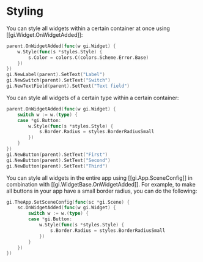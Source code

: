 # Styling

You can style all widgets within a certain container at once using [[gi.Widget.OnWidgetAdded]]:

```Go
parent.OnWidgetAdded(func(w gi.Widget) {
    w.Style(func(s *styles.Style) {
        s.Color = colors.C(colors.Scheme.Error.Base)
    })
})
gi.NewLabel(parent).SetText("Label")
gi.NewSwitch(parent).SetText("Switch")
gi.NewTextField(parent).SetText("Text field")
```

You can style all widgets of a certain type within a certain container:

```Go
parent.OnWidgetAdded(func(w gi.Widget) {
    switch w := w.(type) {
    case *gi.Button:
        w.Style(func(s *styles.Style) {
            s.Border.Radius = styles.BorderRadiusSmall
        })
    }
})
gi.NewButton(parent).SetText("First")
gi.NewButton(parent).SetText("Second")
gi.NewButton(parent).SetText("Third")
```

You can style all widgets in the entire app using [[gi.App.SceneConfig]] in combination with [[gi.WidgetBase.OnWidgetAdded]]. For example, to make all buttons in your app have a small border radius, you can do the following:

```go
gi.TheApp.SetSceneConfig(func(sc *gi.Scene) {
    sc.OnWidgetAdded(func(w gi.Widget) {
        switch w := w.(type) {
        case *gi.Button:
            w.Style(func(s *styles.Style) {
                s.Border.Radius = styles.BorderRadiusSmall
            })
        }
    })
})
```
